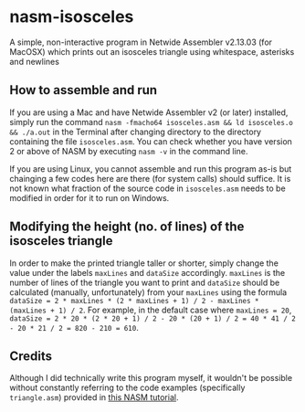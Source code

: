 # nasm-isosceles

A simple, non-interactive program in Netwide Assembler v2.13.03 (for MacOSX) which prints out an isosceles triangle using whitespace, asterisks and newlines

## How to assemble and run

If you are using a Mac and have Netwide Assembler v2 (or later) installed, simply run the command `nasm -fmacho64 isosceles.asm && ld isosceles.o && ./a.out` in the Terminal after changing directory to the directory containing the file `isosceles.asm`.  You can check whether you have version 2 or above of NASM by executing `nasm -v` in the command line.

If you are using Linux, you cannot assemble and run this program as-is but chainging a few codes here are there (for system calls) should suffice.  It is not known what fraction of the source code in `isosceles.asm` needs to be modified in order for it to run on Windows.

## Modifying the height (no. of lines) of the isosceles triangle

In order to make the printed triangle taller or shorter, simply change the value under the labels `maxLines` and `dataSize` accordingly.  `maxLines` is the number of lines of the triangle you want to print and `dataSize` should be calculated (manually, unfortunately) from your `maxLines` using the formula `dataSize = 2 * maxLines * (2 * maxLines + 1) / 2 - maxLines * (maxLines + 1) / 2`.  For example, in the default case where `maxLines = 20`, `dataSize = 2 * 20 * (2 * 20 + 1) / 2 - 20 * (20 + 1) / 2 = 40 * 41 / 2 - 20 * 21 / 2 = 820 - 210 = 610`.

## Credits

Although I did technically write this program myself, it wouldn't be possible without constantly referring to the code examples (specifically `triangle.asm`) provided in [this NASM tutorial](http://cs.lmu.edu/~ray/notes/nasmtutorial/).
